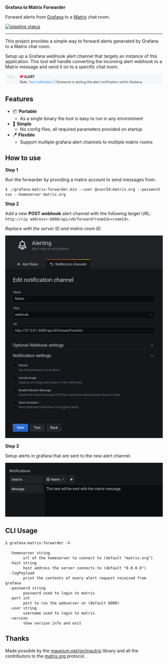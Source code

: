 **Grafana to Matrix Forwarder**

Forward alerts from [Grafana](https://grafana.com) to a [Matrix](https://matrix.org) chat room.

 [![pipeline status](https://gitlab.com/hectorjsmith/grafana-matrix-forwarder/badges/main/pipeline.svg)](https://gitlab.com/hectorjsmith/grafana-matrix-forwarder/-/commits/main)

---

This project provides a simple way to forward alerts generated by Grafana to a Matrix chat room.

Setup up a Grafana webhook alert channel that targets an instance of this application.
This tool will handle converting the incoming alert webhook to a Matrix message and send it on to a specific chat room.

![screenshot of matrix alert message](docs/alertExample.png)

## Features

  * 📦 **Portable**
    * As a single binary the tool is easy to run in any environment
  * 📎 **Simple**
    * No config files, all required parameters provided on startup
  * 🪁 **Flexible**
    * Support multiple grafana alert channels to multiple matrix rooms

## How to use

**Step 1**

Run the forwarder by providing a matrix account to send messages from.

```
$ ./grafana-matrix-forwarder.bin --user @userId:matrix.org --password xxx --homeserver matrix.org
```

**Step 2**

Add a new **POST webhook** alert channel with the following target URL: `http://<ip address>:6000/api/v0/forward?roomId=<roomId>`.

*Replace with the server ID and matrix room ID.*

![screenshot of grafana channel setup](docs/grafanaChannelSetup.png)

**Step 3**

Setup alerts in grafana that are sent to the new alert channel.

![screenshot of grafana alert setup](docs/grafanaAlertSetup.png)

## CLI Usage

```
$ grafana-matrix-forwarder -h

  -homeserver string
        url of the homeserver to connect to (default "matrix.org")
  -host string
        host address the server connects to (default "0.0.0.0")
  -logPayload
        print the contents of every alert request received from grafana
  -password string
        password used to login to matrix
  -port int
        port to run the webserver on (default 6000)
  -user string
        username used to login to matrix
  -version
        show version info and exit
``` 

## Thanks

Made possible by the [maunium.net/go/mautrix](https://maunium.net/go/mautrix/) library and all the contributors to the [matrix.org](https://matrix.org) protocol.
